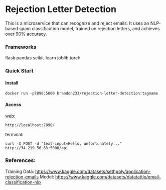 # Rejection Letter Detection
This is a microservice that can recognize and reject emails. It uses an NLP-based spam classification model, trained on rejection letters, and achieves over 90% accuracy.


### Frameworks
flask
pandas
scikit-learn
joblib
torch


### Quick Start

#### Install
```
docker run -p7890:5000 brandon233/rejection-letter-detection:tagname
```

#### Access
web: 
```
http://localhost:7890/
```

terminal: 
```
curl -X POST -d "text-input=Hello, unfortunately..." http://34.219.56.63:5000/api
```


### References:
Training Data: https://www.kaggle.com/datasets/sethpoly/application-rejection-emails
Model: https://www.kaggle.com/datasets/datatattle/email-classification-nlp




